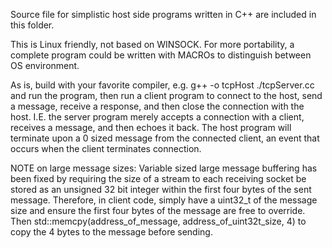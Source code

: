 Source file for simplistic host side programs written in C++ are included in this folder.

This is Linux friendly, not based on WINSOCK. For more portability, a complete program could be written with MACROs to distinguish between OS environment.

As is, build with your favorite compiler, e.g.
  g++ -o tcpHost ./tcpServer.cc
and run the program,
then run a client program to connect to the host, send a message, receive a response, and then close the connection with the host.
I.E. the server program merely accepts a connection with a client, receives a message, and then echoes it back.
  The host program will terminate upon a 0 sized message from the connected client, an event that occurs when the client terminates connection.

NOTE on large message sizes:
  Variable sized large message buffering has been fixed by requiring the size of a stream to each receiving socket be stored as an unsigned 32 bit integer within the first four  bytes of the sent message.
  Therefore, in client code, simply have a uint32_t of the message size and ensure the first four bytes of the message are free to override. Then std::memcpy(address_of_message, address_of_uint32t_size, 4) to copy the 4 bytes to the message before sending.
